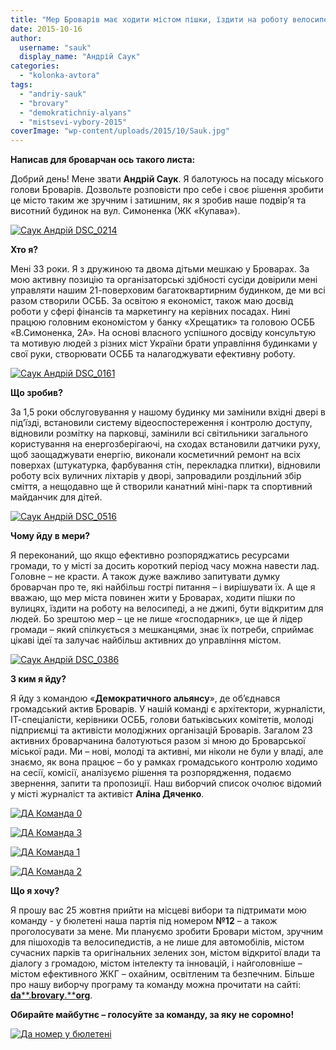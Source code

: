 ```yaml
---
title: "Мер Броварів має ходити містом пішки, їздити на роботу велосипедом та бути відкритим"
date: 2015-10-16
author: 
  username: "sauk"
  display_name: "Андрій Саук"
categories: 
  - "kolonka-avtora"
tags: 
  - "andriy-sauk"
  - "brovary"
  - "demokratichniy-alyans"
  - "mistsevi-vybory-2015"
coverImage: "wp-content/uploads/2015/10/Sauk.jpg"
---
```


**Написав для броварчан ось такого листа:**

Добрий день! Мене звати **Андрій Саук**. Я балотуюсь на посаду міського голови Броварів. Дозвольте розповісти про себе і своє рішення зробити це місто таким же зручним і затишним, як я зробив наше подвір’я та висотний будинок на вул. Симоненка (ЖК «Купава»).

[![Саук Андрій DSC_0214](https://mpz.brovary.org/wp-content/uploads/2014/10/Sauk-Andriy-DSC_0214.jpg)](https://mpz.brovary.org/wp-content/uploads/2014/10/Sauk-Andriy-DSC_0214.jpg)

**Хто я?**

Мені 33 роки. Я з дружиною та двома дітьми мешкаю у Броварах. За мою активну позицію та організаторські здібності сусіди довірили мені управляти нашим 21-поверховим багатоквартирним будинком, де ми всі разом створили ОСББ. За освітою я економіст, також маю досвід роботи у сфері фінансів та маркетингу на керівних посадах. Нині працюю головним економістом у банку «Хрещатик» та головою ОСББ «В.Симоненка, 2А». На основі власного успішного досвіду консультую та мотивую людей з різних міст України брати управління будинками у свої руки, створювати ОСББ та налагоджувати ефективну роботу.

[![Саук Андрій DSC_0161](https://mpz.brovary.org/wp-content/uploads/2014/10/Sauk-Andriy-DSC_0161.jpg)](https://mpz.brovary.org/wp-content/uploads/2014/10/Sauk-Andriy-DSC_0161.jpg)

**Що зробив?**

За 1,5 роки обслуговування у нашому будинку ми замінили вхідні двері в під’їзді, встановили систему відеоспостереження і контролю доступу, відновили розмітку на парковці, замінили всі світильники загального користування на енергозберігаючі, на сходах встановили датчики руху, щоб заощаджувати енергію, виконали косметичний ремонт на всіх поверхах (штукатурка, фарбування стін, перекладка плитки), відновили роботу всіх вуличних ліхтарів у дворі, запровадили роздільний збір сміття, а нещодавно ще й створили канатний міні-парк та спортивний майданчик для дітей.

[![Саук Андрій DSC_0516](https://mpz.brovary.org/wp-content/uploads/2014/10/Sauk-Andriy-DSC_0516.jpg)](https://mpz.brovary.org/wp-content/uploads/2014/10/Sauk-Andriy-DSC_0516.jpg)

**Чому йду в мери?**

Я переконаний, що якщо ефективно розпоряджатись ресурсами громади, то у місті за досить короткий період часу можна навести лад. Головне – не красти. А також дуже важливо запитувати думку броварчан про те, які найбільш гострі питання – і вирішувати їх. А ще я вважаю, що мер міста повинен жити у Броварах, ходити пішки по вулицях, їздити на роботу на велосипеді, а не джипі, бути відкритим для людей. Бо зрештою мер – це не лише «господарник», це ще й лідер громади – який спілкується з мешканцями, знає їх потреби, сприймає цікаві ідеї та залучає найбільш активних до управління містом.

[![Саук Андрій DSC_0386](https://mpz.brovary.org/wp-content/uploads/2014/10/Sauk-Andriy-DSC_0386.jpg)](https://mpz.brovary.org/wp-content/uploads/2014/10/Sauk-Andriy-DSC_0386.jpg)

**З ким я йду?**

Я йду з командою «**Демократичного альянсу**», де об’єднався громадський актив Броварів. У нашій команді є архітектори, журналісти, ІТ-спеціалісти, керівники ОСББ, голови батьківських комітетів, молоді підприємці та активісти молодіжних організацій Броварів. Загалом 23 активних броварчанина балотуються разом зі мною до Броварської міської ради. Ми – нові, молоді та активні, ми ніколи не були у владі, але знаємо, як вона працює – бо у рамках громадського контролю ходимо на сесії, комісії, аналізуємо рішення та розпорядження, подаємо звернення, запити та пропозиції. Наш виборчий список очолює відомий у місті журналіст та активіст **Аліна Дяченко**.

[![ДА Команда 0](https://mpz.brovary.org/wp-content/uploads/2015/10/DA-Komanda-0.jpg)](https://mpz.brovary.org/wp-content/uploads/2015/10/DA-Komanda-0.jpg)

[![ДА Команда 3](https://mpz.brovary.org/wp-content/uploads/2015/10/DA-Komanda-3.jpg)](https://mpz.brovary.org/wp-content/uploads/2015/10/DA-Komanda-3.jpg)

[![ДА Команда 1](https://mpz.brovary.org/wp-content/uploads/2015/10/DA-Komanda-1.jpg)](https://mpz.brovary.org/wp-content/uploads/2015/10/DA-Komanda-1.jpg)

[![ДА Команда 2](https://mpz.brovary.org/wp-content/uploads/2015/10/DA-Komanda-2.jpg)](https://mpz.brovary.org/wp-content/uploads/2015/10/DA-Komanda-2.jpg)

**Що я хочу?**

Я прошу вас 25 жовтня прийти на місцеві вибори та підтримати мою команду - у бюлетені наша партія під номером **№12** – а також проголосувати за мене. Ми плануємо зробити Бровари містом, зручним для пішоходів та велосипедистів, а не лише для автомобілів, містом сучасних парків та оригінальних зелених зон, містом відкритої влади та діалогу з громадою, містом інтелекту та інновацій, і найголовніше – містом ефективного ЖКГ – охайним, освітленим та безпечним. Більше про нашу виборчу програму та команду можна прочитати на сайті: [**da****.****brovary****.****org**](https://brovary.dem-alliance.org/).

**Обирайте майбутнє – голосуйте за команду, за яку не соромно!**

[![Да номер у бюлетені](https://mpz.brovary.org/wp-content/uploads/2015/10/Da-nomer-u-byuleteni.jpg)](https://mpz.brovary.org/wp-content/uploads/2015/10/Da-nomer-u-byuleteni.jpg)
